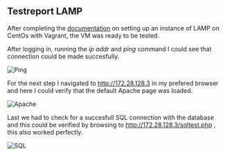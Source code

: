 ## Testreport LAMP

After completing the [documentation](https://github.com/HoGentTIN/p2ops-i01/blob/master/assignment02/LAMP%20Stack/Documentation/Automated%20LAMP%20installation%20on%20CentOS%20with%20Vagrant.md) on setting up an instance of LAMP on CentOs with Vagrant, the VM was ready to be tested.

After logging in, running the *ip addr* and *ping* command I could see that connection could be made succesfully.



![Ping](https://i.imgur.com/PLQUD7K.png)

For the next step I navigated to http://172.28.128.3 in my prefered browser  and here I could verify that the default Apache page was loaded.

![Apache](https://i.imgur.com/caFlpFU.png)

Last we had to check for a succesfull SQL connection with the database and this could be verified by browsing to http://172.28.128.3/sqltest.php , this also worked perfectly.

![SQL](https://i.imgur.com/zhryChv.png)

